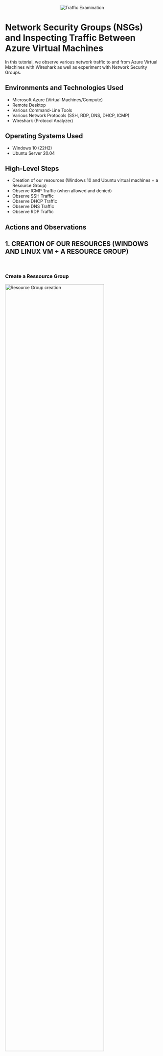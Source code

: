 <p align="center">
<img src="https://i.imgur.com/Ua7udoS.png" alt="Traffic Examination"/>
</p>

<h1>Network Security Groups (NSGs) and Inspecting Traffic Between Azure Virtual Machines</h1>
In this tutorial, we observe various network traffic to and from Azure Virtual Machines with Wireshark as well as experiment with Network Security Groups. <br />


<h2>Environments and Technologies Used</h2>

- Microsoft Azure (Virtual Machines/Compute)
- Remote Desktop
- Various Command-Line Tools
- Various Network Protocols (SSH, RDP, DNS, DHCP, ICMP)
- Wireshark (Protocol Analyzer)

<h2>Operating Systems Used </h2>

- Windows 10 (22H2)
- Ubuntu Server 20.04

<h2>High-Level Steps</h2>

- Creation of our resources (Windows 10 and Ubuntu virtual machines + a Resource Group)
- Observe ICMP Traffic (when allowed and denied)
- Observe SSH Traffic
- Observe DHCP Traffic
- Observe DNS Traffic
- Observe RDP Traffic

<h2>Actions and Observations</h2>


<p><h2> 1. CREATION OF OUR RESOURCES (WINDOWS AND LINUX VM + A RESOURCE GROUP) </h2></p>
<br />
<p><h3>Create a Ressource Group</h3></p>
<p>
<img src="https://i.imgur.com/AdO9wfj.png" height="80%" width="80%" alt="Resource Group creation"/>
</p>
<p>
In Microsoft Azure, create a Resource Group, give it a name and, assign it a server's location. Here, I chose West 2 Region but you can pick the one you want.
</p>
<br />
<br />
<br />

<p><h3>Create a Windows 10 VM</h3></p>
<p>
<img src="https://i.imgur.com/A2QIfPX.png" height="80%" width="80%" alt="Win 10 VM Creation"/>
</p>
<p>
Create a Windows 10 Virtual Machine (VM). Make sure you select the previously created Resource Group. 
</p>
<br />
<br />

<p>
<img src="https://i.imgur.com/QZtYL1c.png" height="80%" width="80%" alt="Win 10 VM Creation"/>
</p>
<p>
Choose a size (at least 2cpus) and set your username and password that will allow you to connect to your VM remotely.
</p>
<br />
<br />

<p>
<img src="https://i.imgur.com/yU3gWbX.png" height="80%" width="80%" alt="Win 10 VM creation"/>
</p>
<p>
Click on Networking (two tabs after the main Basic page) and notice how your new Virtual Network (Vnet) and Subnet. Keep everything else as is. 
</p>
<br />
<br />

<p>
<img src="https://i.imgur.com/wRP0TA2.png" height="80%" width="80%" alt="Win 10 VM Creation"/>
</p>
<p>
Then click Create + Review. Once you pass the validation phase, you may eventually click on "Create".
</p>
<br />
<br />

<p>
<img src="https://i.imgur.com/7aBf8GC.png" height="80%" width="80%" alt="Win 10 VM Creation"/>
</p>
<p>
You may check your Resource Group, a see a list of new resources your Windows VM is creating.
</p>
<br />
<br />

<p>
<img src="https://i.imgur.com/h7TpNKy.png" height="80%" width="80%" alt="Win 10 VM Creation"/>
</p>
<p>
The deployment of your Windows VM is now complete. You may create your Ubuntu VM.
</p>
<br />
<br />
<br />

<p><h3>Create a Linux (Ubuntu) VM</h3></p>
<p>
<img src="https://i.imgur.com/9ei7Jg3.png" height="80%" width="80%" alt="Linux Ubuntu VM Creation"/>
</p>
<p>
Create a Linux Ubuntu VM. Make sure to select the previously created Resource Group and Vnet.
</p>
<br />
<br />

<p>
<img src="https://i.imgur.com/V4KDbx3.png" height="80%" width="80%" alt="Linux Ubuntu VM Creation"/>
</p>
<p>
Under "Administrator Account", check "Password". Then, set your username and password. For convenience, use your credentials previously created during your Windows 10 VM set up.
</p>
<br />
<br />
<br />

<p><h2> 2. OBSERVE ICMP TRAFFIC </h2></p>
<p>
<img src="https://i.imgur.com/wh9FaI6.png" height="80%" width="80%" alt="Observe ICMP Traffic"/>
</p>
 <p>
<img src="https://i.imgur.com/6UZZqEz.png" height="80%" width="80%" alt="Observe ICMP Traffic"/>
</p>
<p>
Use Microsoft Remote Desktop to connect to your Windows 10 Virtual Machine.
</p>
<br />


<p>
<img src="https://i.imgur.com/PQCMGmu.png" height="80%" width="80%" alt="Observe ICMP Traffic"/>
</p>
<p>
Within your Windows 10 VM, install Wireshark. Use their default setup.
</p>
<br />


<p>
<img src="https://i.imgur.com/Kiw73AK.png" height="80%" width="80%" alt="Observe ICMP Traffic"/>
 </p>
<img src="https://i.imgur.com/2QkdJbf.png" height="80%" width="80%" alt="Observe ICMP Traffic"/>
</p>
<p>
Open Wireshark, click "Ethernet" and on the search bar write "ICMP". Your Wireshark will filter for ICMP traffic only.
</p>
<br />


<p>
<img src="https://i.imgur.com/59kbE9C.png" height="80%" width="80%" alt="Observe ICMP Traffic"/>
</p>
<p>
Back to Microft Azure, retrieve the private IP address of the Ubuntu VM, we will attempt to ping it within the the Windows 10 VM.
</p>
<br />
<br />



<p>
<img src="https://i.imgur.com/mHCOZyM.png" height="80%" width="80%" alt="Observe ICMP Traffic"/>
</p>
<p>
<img src="https://i.imgur.com/OdfZFgh.png" height="80%" width="80%" alt="Observe ICMP Traffic"/>
</p>
<p>
<img src="https://i.imgur.com/16UDFjJh.png" height="80%" width="80%" alt="Observe ICMP Traffic"/>
</p>
<p>
Back to your Windows VM, open "Powershell". Then ping your Ubuntu VM using the "ping" command and your Ubuntu private IP address. Here my private Linux IP is 10.0.0.5. You may notice in Wireshark (the pink screen) my private Windows 10 IP address (10.0.0.4) is sending ping requests to my Linux VM (10.0.0.5), and the latter replying.
</p>
<br />
<br />

<p>
<img src="https://i.imgur.com/6ZXl3yZ.png" height="80%" width="80%" alt="Observe ICMP Traffic"/>
</p>
<p>
You may also initiate perpetual ping request from your Windows to your Ubuntu, adding the "-t" to your command line, as an indication that you want to initiate perpetual ping.
</p>
<br />
<br />

<p>
<img src="https://i.imgur.com/D17OoKh.png" height="80%" width="80%" alt="Observe ICMP Traffic"/>
</p>
<p>
Now, observe your Wireshark screen to witness the exchanges. When ready, press "Ctrl+c" on your command line to stop the ping requests.
</p>
<br />
<br />
<br />


<p><h3>Blocking and Re-allowing ICMP Traffic</h3></p>

<p>
<img src="https://i.imgur.com/rswZPDG.png" height="80%" width="80%" alt="Block ICMP Traffic"/>
</p>
<p>
Back to Azure, go to your Ubuntu machine setting, and go to "Networking". This is your Network Security Group (nsg) a type of virtual firewall. To your right, you will notice that you can add new rules. Click on it. We will add a rule to block inbound ICMP traffic.
</p>
<br />
<br />

<p>
<img src="https://i.imgur.com/41kbHes.png" height="80%" width="80%" alt="Block ICMP Traffic"/>
</p>
<p>
On the set up page, we will keep the sources and destination port ranges to (*) which is another way to say Any, and click on "ICMP" under Protocol and "Deny" for the action we want our firewall to take. The priority is set to 200, the most important priority level. So the firewall will start with that rule first before moving on to the subsequent rules with higher numbered prioirity level. Name your rule.
</p>
<br />
<br />

<p>
<img src="https://i.imgur.com/RfNa5eZ.png" height="80%" width="80%" alt="Block ICMP Traffic"/>
</p>
<p>
Back to your Windows 10 VM and command line, try to Ping your Ubuntu VM. Notice as the request timed out as your Windows VM didn't receive any replies from your Ubuntu. Basically all ping requests were lost since there was no location that intercepted the ping to reply back.
</p>
<br />
<br />

<p>
<img src="https://i.imgur.com/vrQe9aD.png" height="80%" width="80%" alt="Block ICMP Traffic"/>
</p>
<p>
Notice this interaction on Wireshark.
</p>
<br />
<br />

<p>
<img src="https://i.imgur.com/9bRHbdx.png" height="80%" width="80%" alt="Re-allowing ICMP Traffic"/>
 </p>
 <p>
<img src="https://i.imgur.com/BmCEEgh.png" height="80%" width="80%" alt="Re-allowing ICMP Traffic"/>
</p>
<p>
Back to your Ubuntu VM settings in Azure, go to your Networking session. We will re-authorize IMCP traffic. You can click directly on the Deny ICMP rule to delete it. Or edit the rule and click "Allow".
</p>
<br />
<br />

<p>
<img src="https://i.imgur.com/16UDFjJ.png" height="80%" width="80%" alt="Observe ICMP Traffic"/>
</p>
<p>
Let's ping Ubuntu again and observe the ICMP traffic in Wireshark. 
</p>
<br />
<br />
<br />


<p><h2> 2. OBSERVE SSH TRAFFIC </h2></p>

<p>
<img src="https://i.imgur.com/qAZP859.png" height="80%" width="80%" alt="Observe SSH Traffic"/>
</p>
<p>
Back to Wireshark on your Windows 10 VM, filter for SSH traffic only.
</p>
<br />
<br />
<p>
<img src="https://i.imgur.com/UdqpvOH.png" height="80%" width="80%" alt="Observe SSH Traffic"/>
</p>
<p>
Back to Powershell on your Windows 10 VM, "SSH into" your Ubuntu VM (via its private IP address). Press enter.
</p>
<br />
<br />


<p>
<img src="https://i.imgur.com/si5A3oN.png" height="80%" width="80%" alt="Observe SSH Traffic"/>
</p>
<p>
Since its our first try, a warning message will be displayed. Write yes. Then, enter your password. Note: You will not see the letters or keys on the screen so make sure you write the correct password. :) Once you're in, you have full command your Linux VM!
</p>
<br />
<br />

<p>
<img src="https://i.imgur.com/5fgacre.png" height="80%" width="80%" alt="Observe SSH Traffic"/>
</p>
<p>
Back to Wireshark, you can observe our first connections with Ubuntu VM. 
</p>
<br />
<br />

<p>
<img src="https://i.imgur.com/puaboKW.png" height="80%" width="80%" alt="Observe SSH Traffic"/>
</p>
<p>
<img src="https://i.imgur.com/NT98qlj.png" height="80%" width="80%" alt="Observe SSH Traffic"/>
</p>
<p>
Add a few commands on powershell to observe the traffic on Wireshark. Then exit the SSH connection by typing "Exit" and pressing Enter.
</p>
<br />
<br />



<p><h2> 3. OBSERVE DNS TRAFFIC </h2></p>
<p>
<img src="https://i.imgur.com/YO7RwHC.png" height="80%" width="80%" alt="Observe DNS Traffic"/>
</p>
<p>
Back to Wireshark on your Windows 10 VM, filter for DNS traffic only.
</p>
<br />
<br />


<p>
<img src="https://i.imgur.com/PCQq5Bw.png" height="80%" width="80%" alt="Observe DNS Traffic"/>
</p>
<p>
Back to Powershell on your Windows 10 VM, within the command line, use nslookup to see what disney.com's IP address is. 
</p>
<br />
<br />

<p>
<img src="https://i.imgur.com/kUSuunI.png" height="80%" width="80%" alt="Observe DNS Traffic"/>
</p>
<p>
Observe the DNS traffic being shown in Wireshark.
</p>
<br />
<br />
<br />


<p><h2> 4. OBSERVE RDP TRAFFIC </h2></p>
<p>
<img src="https://i.imgur.com/fqH3MYS.png" height="80%" width="80%" alt="Observe RDP Traffic"/>
</p>
<p>
Back to Wireshark on your Windows 10 VM, filter for RDP (or, tcp.port ==3389) traffic only. Notice how our Windows 10 VM is constantly in traffic. RDP protocol is constantly showing a live stream from one computer to another.
</p>
<br />
<br />
<br />



<p><h2> 5. OBSERVE DHCP TRAFFIC </h2></p>
<p>
<img src="https://i.imgur.com/9gotxtg.png" height="80%" width="80%" alt="Observe DHCP Traffic"/>
</p>
<p>
Back to Wireshark on your Windows 10 VM, filter for DHCP traffic only.
</p>
<br />
<br />

<p>
<img src="https://i.imgur.com/JIhQFjE.png" height="80%" width="80%" alt="Observe DHCP Traffic"/><p/>
<p> Within the command line, use ipconfig /renew to attempt to issue your VM a new IP address.
</p>
<br />
<br />


<p>
<img src="https://i.imgur.com/.png" height="80%" width="80%" alt="Observe DHCP Traffic"/>
</p>
<p>
Observve the DHCP traffic appearing in Wireshark.
</p>
<br />
<br />


<p><h2>VOILA! 🤓<h/2><p/>
